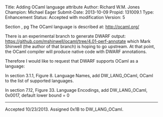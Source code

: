 Title:       Adding OCaml language attribute
Author:      Richard W.M. Jones
Champion:    Michael Eager
Submit-Date: 2013-10-09
Propid:      131009.1
Type:        Enhancement
Status:      Accepted with modification
Version:     5

Section , pg 
The OCaml language is described at: http://ocaml.org/

There is an experimental branch to generate DWARF output:
https://github.com/mshinwell/ocaml/tree/4.01-perf-annotate
which Mark Shinwell (the author of that branch) is hoping to
go upstream.  At that point, the OCaml compiler will produce
native code with DWARF annotations.

Therefore I would like to request that DWARF supports
OCaml as a language:

In section 3.1.1, Figure 8. Language Names, add
   DW_LANG_OCaml, OCaml
to the list of supported languages.

In section 7.12, Figure 33. Language Encodings, add
   DW_LANG_OCaml, 0x0017, default lower bound = 0

---

Accepted 10/23/2013.  Assigned 0x1B to DW_LANG_OCaml.
